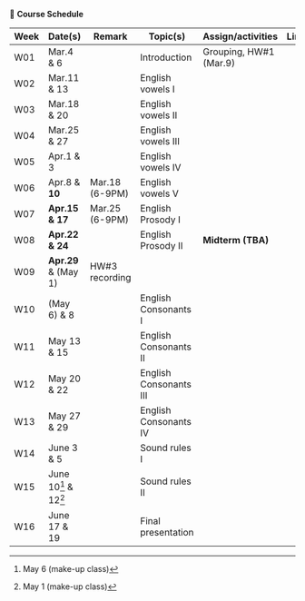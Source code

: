 🌱 **Course Schedule**

| Week | Date(s) | Remark|Topic(s) | Assign/activities | Links |
|------|------|----|------|--------|-------|
|  W01    |Mar.4 & 6||Introduction| Grouping, HW#1 (Mar.9)       |       |
|  W02    |Mar.11 & 13|| English vowels I |        |       |
|  W03    |Mar.18 & 20| | English vowels II |        |       |
|  W04    |Mar.25 & 27| | English vowels III |        |       |
|  W05    |Apr.1 & 3| | English vowels IV |        |       |
|  W06    |Apr.8 & **10**|Mar.18 (6-9PM)| English vowels V |        |       |
|  W07    |**Apr.15 & 17**| Mar.25 (6-9PM) |English Prosody I |        |       |
|  W08    |**Apr.22 & 24**| |English Prosody II |   **Midterm (TBA)**     |       |
|  W09    |**Apr.29** & (May 1)|HW#3 recording |  |        |       |
|  W10    |(May 6) & 8| |English Consonants I |        |       |
|  W11    |May 13 & 15| |English Consonants II |        |       |
|  W12    |May 20 & 22| |English Consonants III |        |       |
|  W13    |May 27 & 29| |English Consonants IV|        |       |
|  W14    |June 3 & 5| |Sound rules I |        |       |
|  W15    |June 10[^1] & 12[^2]| |Sound rules II |        |       |
|  W16    |June 17 & 19| |Final presentation |        |       |

[^1]: May 6 (make-up class)
[^2]: May 1 (make-up class)
